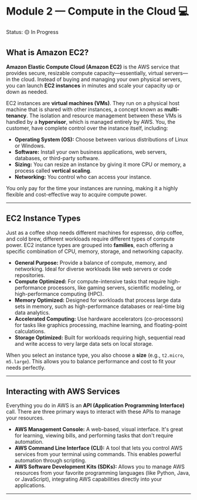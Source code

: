 # Module 2 — Compute in the Cloud 💻

Status: 🟡 In Progress

## What is Amazon EC2?

**Amazon Elastic Compute Cloud (Amazon EC2)** is the AWS service that provides secure, resizable compute capacity—essentially, virtual servers—in the cloud. Instead of buying and managing your own physical servers, you can launch **EC2 instances** in minutes and scale your capacity up or down as needed.

EC2 instances are **virtual machines (VMs)**. They run on a physical host machine that is shared with other instances, a concept known as **multi-tenancy**. The isolation and resource management between these VMs is handled by a **hypervisor**, which is managed entirely by AWS. You, the customer, have complete control over the instance itself, including:

* **Operating System (OS):** Choose between various distributions of Linux or Windows.
* **Software:** Install your own business applications, web servers, databases, or third-party software.
* **Sizing:** You can resize an instance by giving it more CPU or memory, a process called **vertical scaling**.
* **Networking:** You control who can access your instance.

You only pay for the time your instances are running, making it a highly flexible and cost-effective way to acquire compute power.

---

## EC2 Instance Types

Just as a coffee shop needs different machines for espresso, drip coffee, and cold brew, different workloads require different types of compute power. EC2 instance types are grouped into **families**, each offering a specific combination of CPU, memory, storage, and networking capacity.

* **General Purpose:** Provide a balance of compute, memory, and networking. Ideal for diverse workloads like web servers or code repositories.
* **Compute Optimized:** For compute-intensive tasks that require high-performance processors, like gaming servers, scientific modeling, or high-performance computing (HPC).
* **Memory Optimized:** Designed for workloads that process large data sets in memory, such as high-performance databases or real-time big data analytics.
* **Accelerated Computing:** Use hardware accelerators (co-processors) for tasks like graphics processing, machine learning, and floating-point calculations.
* **Storage Optimized:** Built for workloads requiring high, sequential read and write access to very large data sets on local storage.

When you select an instance type, you also choose a **size** (e.g., `t2.micro`, `m5.large`). This allows you to balance performance and cost to fit your needs perfectly.

---

## Interacting with AWS Services

Everything you do in AWS is an **API (Application Programming Interface)** call. There are three primary ways to interact with these APIs to manage your resources.

* **AWS Management Console:** A web-based, visual interface. It's great for learning, viewing bills, and performing tasks that don't require automation.
* **AWS Command Line Interface (CLI):** A tool that lets you control AWS services from your terminal using commands. This enables powerful automation through scripting.
* **AWS Software Development Kits (SDKs):** Allows you to manage AWS resources from your favorite programming languages (like Python, Java, or JavaScript), integrating AWS capabilities directly into your applications.

---

